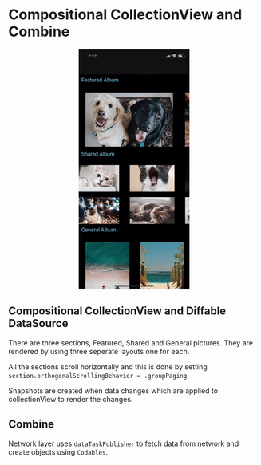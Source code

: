 # Compositional CollectionView and Combine

<p align="center">
  <img src="AppDemo.gif" alt="animated" />
</p>


## Compositional CollectionView and Diffable DataSource
There are three sections, Featured, Shared and General pictures. 
They are rendered by using three seperate layouts one for each.

All the sections scroll horizontally and this is done by setting 
```section.orthogonalScrollingBehavior = .groupPaging```

Snapshots are created when data changes which are applied to collectionView to render the changes.


## Combine

Network layer uses `dataTaskPublisher` to fetch data from network and create objects using `Codables`.


